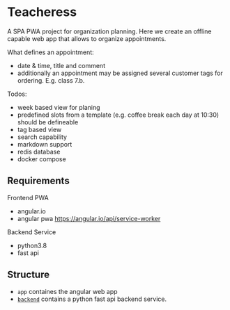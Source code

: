 # Teacheress

A SPA PWA project for organization planning.
Here we create an offline capable web app that allows to organize appointments.

What defines an appointment:
- date & time, title and comment
- additionally an appointment may be assigned several customer tags for ordering. E.g. class 7.b.

Todos:
- week based view for planing
- predefined slots from a template (e.g. coffee break each day at 10:30) should be defineable
- tag based view
- search capability
- markdown support
- redis database
- docker compose

## Requirements

Frontend PWA
- angular.io
- angular pwa
    https://angular.io/api/service-worker

Backend Service
- python3.8
- fast api

## Structure

- `app` containes the angular web app
- [`backend`](backend/) contains a python fast api backend service.
